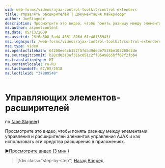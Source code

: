 ```yaml
---
uid: web-forms/videos/ajax-control-toolkit/control-extenders
title: Управлять расширителей | Документация Майкрософт
author: JoeStagner
description: Просмотрите это видео, чтобы понять разницу между элементами управления и расширителей элементов управления AJAX и как использовать эти средства расширения в приложениях.
ms.author: aspnetcontent
ms.date: 05/13/2009
ms.assetid: 26f6a508-5ad4-4551-826d-61e48135943f
msc.legacyurl: /web-forms/videos/ajax-control-toolkit/control-extenders
msc.type: video
ms.openlocfilehash: 64208ee4cb152f5fdad9dede7538be103268d3de
ms.sourcegitcommit: b28cd0313af316c051c2ff8549865bff67f2fbb4
ms.translationtype: MT
ms.contentlocale: ru-RU
ms.lasthandoff: 07/05/2018
ms.locfileid: "37809548"
---
```

<a name="control-extenders"></a>Управляющих элементов-расширителей
====================
по [(Joe Stagner)](https://github.com/JoeStagner)

Просмотрите это видео, чтобы понять разницу между элементами управления и расширителей элементов управления AJAX и как использовать эти средства расширения в приложениях.

[&#9654;Просмотрите видео (3 мин.)](https://channel9.msdn.com/Blogs/ASP-NET-Site-Videos/control-extenders)

> [!div class="step-by-step"]
> [Назад](utilize-the-ajax-rating-control-in-the-aspnet-toolkit.md)
> [Вперед](color-picker.md)
